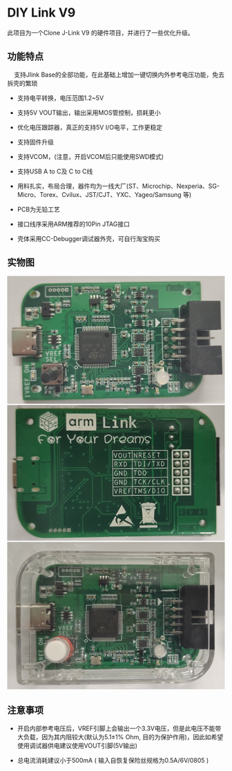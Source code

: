 # DIY Link V9

此项目为一个Clone J-Link V9 的硬件项目，并进行了一些优化升级。

## 功能特点

    支持Jlink Base的全部功能，在此基础上增加一键切换内外参考电压功能，免去拆壳的繁琐

+ 支持电平转换，电压范围1.2~5V

+ 支持5V VOUT输出，输出采用MOS管控制，损耗更小

+ 优化电压跟踪器，真正的支持5V I/O电平，工作更稳定

+ 支持固件升级

+ 支持VCOM，(注意，开启VCOM后只能使用SWD模式)

+ 支持USB A to C及 C to C线

+ 用料扎实，布局合理，器件均为一线大厂(ST、Microchip、Nexperia、SG-Micro、Torex、Cvilux、JST/CJT、YXC、Yageo/Samsung 等)

+ PCB为无铅工艺

+ 接口线序采用ARM推荐的10Pin JTAG接口

+ 壳体采用CC-Debugger调试器外壳，可自行淘宝购买

## 实物图

!["正面图"](https://github.com/Hanan-Lu/DIY-Link-V9/blob/main/04%20-%20%E5%AE%9E%E7%89%A9%E5%9B%BE/PCBA%20-%20TOP.jpg "正面图")
!["背面图"](https://github.com/Hanan-Lu/DIY-Link-V9/blob/main/04%20-%20%E5%AE%9E%E7%89%A9%E5%9B%BE/PCBA%20-%20Bottom.jpg "背面图")
!["装配图"](https://github.com/Hanan-Lu/DIY-Link-V9/blob/main/04%20-%20%E5%AE%9E%E7%89%A9%E5%9B%BE/Assembly.jpg "装配图")

## 注意事项

+ 开启内部参考电压后，VREF引脚上会输出一个3.3V电压，但是此电压不能带大负载，因为其内阻较大(默认为5.1±1% Ohm, 目的为保护作用)，因此如希望使用调试器供电建议使用VOUT引脚(5V输出)

+ 总电流消耗建议小于500mA ( 输入自恢复保险丝规格为0.5A/6V/0805 )
